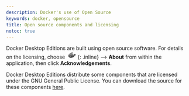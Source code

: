 ```yaml
---
description: Docker's use of Open Source
keywords: docker, opensource
title: Open source components and licensing
notoc: true
---
```

Docker Desktop Editions are built using open source software. For details on the licensing, choose ![whale menu](/docker-for-mac/images/whale-x.png){: .inline} -->&nbsp;**About** from within the application, then click **Acknowledgements**.

Docker Desktop Editions distribute some components that are licensed under the GNU General Public License. You can download the source for these components [here](https://download.docker.com/opensource/License.tar.gz).